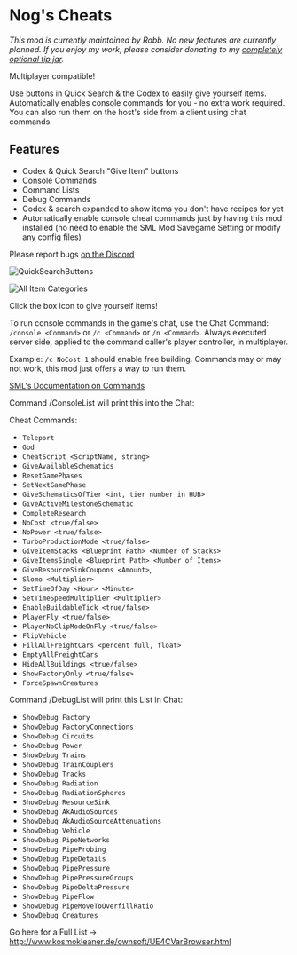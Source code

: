 # Nog's Cheats

_This mod is currently maintained by Robb. No new features are currently planned._
_If you enjoy my work, please consider donating to my [completely optional tip jar](https://ko-fi.com/robb4)._

Multiplayer compatible!

Use buttons in Quick Search & the Codex to easily give yourself items.
Automatically enables console commands for you - no extra work required.
You can also run them on the host's side from a client using chat commands.

## Features

* Codex & Quick Search "Give Item" buttons
* Console Commands
* Command Lists
* Debug Commands
* Codex & search expanded to show items you don't have recipes for yet
* Automatically enable console cheat commands just by having this mod installed (no need to enable the SML Mod Savegame Setting or modify any config files)

Please report bugs [on the Discord](https://discord.gg/HT4w3qEGMQ)

![QuickSearchButtons](https://i.imgur.com/o53Z7KC.png)

![All Item Categories](https://i.imgur.com/wOBLUVY.png)

Click the box icon to give yourself items!

To run console commands in the game's chat, use the Chat Command:
`/console <Command>` or `/c <Command>` or `/n <Command>`.
Always executed server side, applied to the command caller's player controller, in multiplayer.

Example: `/c NoCost 1` should enable free building.
Commands may or may not work, this mod just offers a way to run them.

[SML's Documentation on Commands](https://docs.ficsit.app/satisfactory-modding/latest/SMLChatCommands.html#ConsoleCommands)

Command /ConsoleList will print this into the Chat:

Cheat Commands:

* `Teleport`
* `God`
* `CheatScript <ScriptName, string>`
* `GiveAvailableSchematics`
* `ResetGamePhases`
* `SetNextGamePhase`
* `GiveSchematicsOfTier <int, tier number in HUB>`
* `GiveActiveMilestoneSchematic`
* `CompleteResearch`
* `NoCost <true/false>`
* `NoPower <true/false>`
* `TurboProductionMode <true/false>`
* `GiveItemStacks <Blueprint Path> <Number of Stacks>`
* `GiveItemsSingle <Blueprint Path> <Number of Items>`
* `GiveResourceSinkCoupons <Amount>`,
* `Slomo <Multiplier>`
* `SetTimeOfDay <Hour> <Minute>`
* `SetTimeSpeedMultiplier <Multiplier>`
* `EnableBuildableTick <true/false>`
* `PlayerFly <true/false>`
* `PlayerNoClipModeOnFly <true/false>`
* `FlipVehicle`
* `FillAllFreightCars <percent full, float>`
* `EmptyAllFreightCars`
* `HideAllBuildings <true/false>`
* `ShowFactoryOnly <true/false>`
* `ForceSpawnCreatures`

Command /DebugList will print this List in Chat:

* `ShowDebug Factory`
* `ShowDebug FactoryConnections`
* `ShowDebug Circuits`
* `ShowDebug Power`
* `ShowDebug Trains`
* `ShowDebug TrainCouplers`
* `ShowDebug Tracks`
* `ShowDebug Radiation`
* `ShowDebug RadiationSpheres`
* `ShowDebug ResourceSink`
* `ShowDebug AkAudioSources`
* `ShowDebug AkAudioSourceAttenuations`
* `ShowDebug Vehicle`
* `ShowDebug PipeNetworks`
* `ShowDebug PipeProbing`
* `ShowDebug PipeDetails`
* `ShowDebug PipePressure`
* `ShowDebug PipePressureGroups`
* `ShowDebug PipeDeltaPressure`
* `ShowDebug PipeFlow`
* `ShowDebug PipeMoveToOverfillRatio`
* `ShowDebug Creatures`

Go here for a Full List -> <http://www.kosmokleaner.de/ownsoft/UE4CVarBrowser.html>
